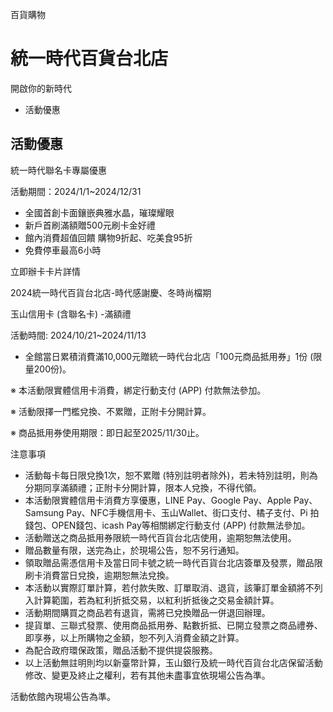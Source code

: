 百貨購物

# 統一時代百貨台北店  

開啟你的新時代

  * 活動優惠

## 活動優惠

統一時代聯名卡專屬優惠

活動期間：2024/1/1~2024/12/31

  * 全國首創卡面鑲嵌典雅水晶，璀璨耀眼
  * 新戶首刷滿額贈500元刷卡金好禮
  * 館內消費超值回饋 購物9折起、吃美食95折
  * 免費停車最高6小時

立即辦卡卡片詳情

2024統一時代百貨台北店-時代感謝慶、冬時尚檔期

玉山信用卡 (含聯名卡) -滿額禮

活動時間: 2024/10/21~2024/11/13

  * 全館當日累積消費滿10,000元贈統一時代台北店「100元商品抵用券」1份 (限量200份)。

※ 本活動限實體信用卡消費，綁定行動支付 (APP) 付款無法參加。

※ 活動限擇一門檻兌換、不累贈，正附卡分開計算。

※ 商品抵用券使用期限：即日起至2025/11/30止。

注意事項

  * 活動每卡每日限兌換1次，恕不累贈 (特別註明者除外)，若未特別註明，則為分期同享滿額禮；正附卡分開計算，限本人兌換，不得代領。
  * 本活動限實體信用卡消費方享優惠，LINE Pay、Google Pay、Apple Pay、Samsung Pay、NFC手機信用卡、玉山Wallet、街口支付、橘子支付、Pi 拍錢包、OPEN錢包、icash Pay等相關綁定行動支付 (APP) 付款無法參加。
  * 活動贈送之商品抵用券限統一時代百貨台北店使用，逾期恕無法使用。
  * 贈品數量有限，送完為止，於現場公告，恕不另行通知。
  * 領取贈品需憑信用卡及當日同卡號之統一時代百貨台北店簽單及發票，贈品限刷卡消費當日兌換，逾期恕無法兌換。
  * 本活動以實際訂單計算，若付款失敗、訂單取消、退貨，該筆訂單金額將不列入計算範圍，若為紅利折抵交易，以紅利折抵後之交易金額計算。
  * 活動期間購買之商品若有退貨，需將已兌換贈品一併退回辦理。
  * 提貨單、三聯式發票、使用商品抵用券、點數折抵、已開立發票之商品禮券、即享券，以上所購物之金額，恕不列入消費金額之計算。
  * 為配合政府環保政策，贈品活動不提供提袋服務。
  * 以上活動無註明則均以新臺幣計算，玉山銀行及統一時代百貨台北店保留活動修改、變更及終止之權利，若有其他未盡事宜依現場公告為準。

活動依館內現場公告為準。  
  


